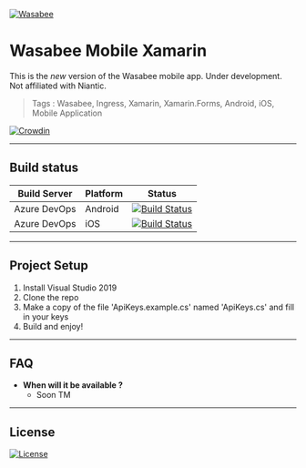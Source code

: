 <a href="https://wasabee.rocks"><img src="https://avatars3.githubusercontent.com/u/52861615?s=300" title="Wasabee" alt="Wasabee"></a>

# Wasabee Mobile Xamarin
This is the *new* version of the Wasabee mobile app. Under development.
Not affiliated with Niantic.

> Tags : Wasabee, Ingress, Xamarin, Xamarin.Forms, Android, iOS, Mobile Application

[![Crowdin](https://badges.crowdin.net/wasabee-mobile/localized.svg)](https://crowdin.com/project/wasabee-mobile)

---
## Build status
| Build Server | Platform | Status |
|--------------|----------|--------|
| Azure DevOps | Android  | [![Build Status](https://dev.azure.com/Wasabee-Project/Wasabee-Mobile-Xamarin/_apis/build/status/%5BPROD%5D%20Android?branchName=master)](https://dev.azure.com/Wasabee-Project/Wasabee-Mobile-Xamarin/_build/latest?definitionId=1&branchName=master) |
| Azure DevOps | iOS  | [![Build Status](https://dev.azure.com/Wasabee-Project/Wasabee-Mobile-Xamarin/_apis/build/status/%5BPROD%5D%20iOS?branchName=master)](https://dev.azure.com/Wasabee-Project/Wasabee-Mobile-Xamarin/_build/latest?definitionId=3&branchName=master)|

---
## Project Setup
1. Install Visual Studio 2019
2. Clone the repo
3. Make a copy of the file 'ApiKeys.example.cs' named 'ApiKeys.cs' and fill in your keys
4. Build and enjoy!

---
## FAQ
- **When will it be available ?**
    - Soon TM

---
## License
[![License](https://img.shields.io/badge/License-Apache%202.0-blue.svg)](https://opensource.org/licenses/Apache-2.0)